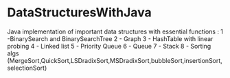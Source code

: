 # DataStructuresWithJava
Java implementation of important data structures with essential functions : 
1 -BinarySearch and BinarySearchTree
2 - Graph
3 - HashTable with linear probing
4 - Linked list
5 - Priority Queue
6 - Queue 
7 - Stack
8 - Sorting algs (MergeSort,QuickSort,LSDradixSort,MSDradixSort,bubbleSort,insertionSort,selectionSort)
